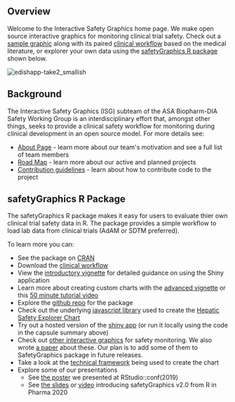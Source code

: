 ## Overview

Welcome to the Interactive Safety Graphics home page. We make open source interactive graphics for monitoring clinical trial safety. Check out a [sample graphic](https://safetygraphics.github.io/hep-explorer/test-page/example1) along with its paired [clinical workflow](https://github.com/SafetyGraphics/SafetyGraphics.github.io/raw/master/guide/HepExplorerWorkflow_v1_2.pdf) based on the medical literature, or explorer your own data using the [safetyGraphics R package](#safetygraphics-r-package) shown below.

![edishapp-take2_smallish](https://user-images.githubusercontent.com/3680095/51296057-e3195380-19df-11e9-971a-430c3be930a4.gif)

## Background

The Interactive Safety Graphics (ISG) subteam of the ASA Biopharm-DIA Safety Working Group is an interdisciplinary effort that, amongst other things, seeks to provide a clinical safety workflow for monitoring during clinical development in an open source model. For more details see:

- [About Page](about) - learn more about our team's motivation and see a full list of team members
- [Road Map](roadmap) - learn more about our active and planned projects
- [Contribution guidelines](https://github.com/SafetyGraphics/SafetyGraphics.github.io/blob/master/CONTRIBUTING.md) - learn about how to contribute code to the project

## safetyGraphics R Package

The safetyGraphics R package makes it easy for users to evaluate thier own clinical trial safety data in R. The package provides a simple workflow to load lab data from clinical trials (AdAM or SDTM preferred).

To learn more you can:

- See the package on [CRAN](https://cran.r-project.org/web/packages/safetyGraphics/index.html)
- Download the [clinical workflow](https://github.com/SafetyGraphics/SafetyGraphics.github.io/raw/master/guide/HepExplorerWorkflow_v1_2.pdf)
- View the [introductory vignette](https://cran.r-project.org/web/packages/safetyGraphics/vignettes/shinyUserGuide.html) for detailed guidance on using the Shiny application
- Learn more about creating custom charts with the [advanced vignette](https://cran.r-project.org/web/packages/safetyGraphics/vignettes/customWorkflows.html) or this [50 minute tutorial video](https://rhoworld.webex.com/recordingservice/sites/rhoworld/recording/play/a4dd5e4b9fe0421cb50f3db98ab4ee2c) 
- Explore the [github repo](https://github.com/SafetyGraphics/safetyGraphics) for the package
- Check out the underlying [javascript library](https://github.com/SafetyGraphics/hep-explorer) used to create the [Hepatic Safety Explorer Chart](https://safetygraphics.github.io/hep-explorer/test-page/example1)
- Try out a hosted version of the [shiny app](https://becca-krouse.shinyapps.io/safetyGraphicsApp/) (or run it locally using the code in the capsule summary above)
- Check out [other interactive graphics](https://rhoinc.github.io/safety-explorer-suite/) for safety monitoring.  We also wrote [a paper](https://journals.sagepub.com/doi/abs/10.1177/2168479018754846) about these. Our plan is to add some of them to SafetyGraphics package in future releases.
- Take a look at the [technical framework](https://user-images.githubusercontent.com/3680095/51296179-6f2b7b00-19e0-11e9-841a-afc2964a7e1a.png) being used to create the chart
- Explore some of our presentations
    - See [the poster](https://github.com/RhoInc/RStudioConf2019-ePoster/) we presented at RStudio::conf(2019) 
    - See [the slides](https://github.com/SafetyGraphics/SafetyGraphics.github.io/raw/master/presentations/SafetyGraphics_RPharma2020.pdf) or [video](https://www.youtube.com/c/RinPharma) introducing safetyGraphics v2.0 from R in Pharma 2020

